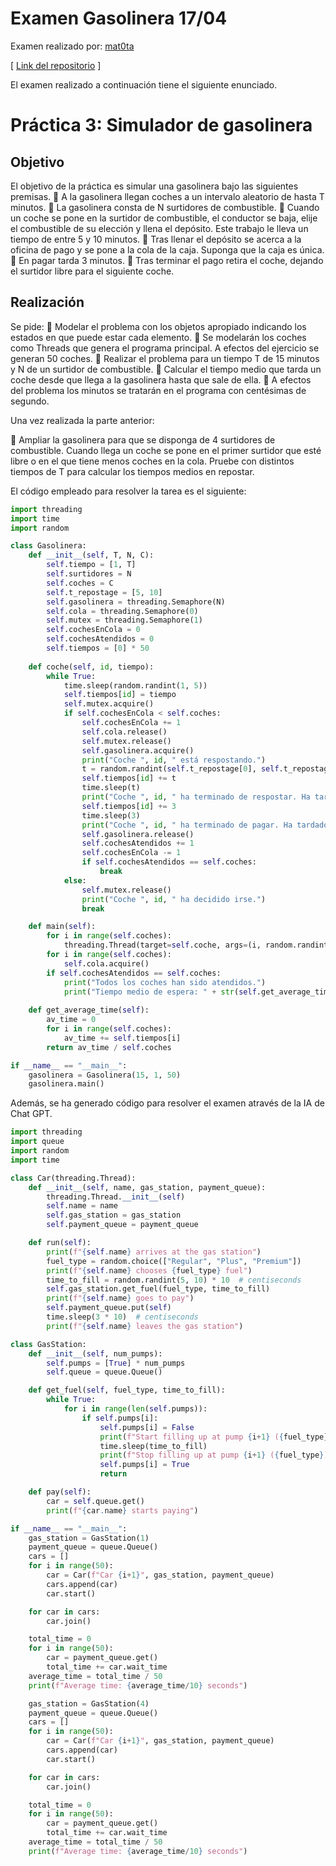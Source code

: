 # Examen Gasolinera 17/04

Examen realizado por: [mat0ta](https://github.com/mat0ta)

[ [Link del repositorio](https://github.com/mat0ta/examen-gasolinera) ]
 
El examen realizado a continuación tiene el siguiente enunciado.

# Práctica 3: Simulador de gasolinera

## Objetivo

El objetivo de la práctica es simular una gasolinera bajo las siguientes premisas.
   A la gasolinera llegan coches a un intervalo aleatorio de hasta T minutos.
   La gasolinera consta de N surtidores de combustible.
   Cuando un coche se pone en la surtidor de combustible, el conductor se baja,
    elije el combustible de su elección y llena el depósito. Este trabajo le lleva un
    tiempo de entre 5 y 10 minutos.
    Tras llenar el depósito se acerca a la oficina de pago y se pone a la cola de la
    caja. Suponga que la caja es única.
    En pagar tarda 3 minutos.
    Tras terminar el pago retira el coche, dejando el surtidor libre para el siguiente
    coche.
    
## Realización

Se pide:
    Modelar el problema con los objetos apropiado indicando los estados en que
    puede estar cada elemento.
    Se modelarán los coches como Threads que genera el programa principal. A
    efectos del ejercicio se generan 50 coches.
    Realizar el problema para un tiempo T de 15 minutos y N de un surtidor de
    combustible.
    Calcular el tiempo medio que tarda un coche desde que llega a la gasolinera
    hasta que sale de ella.
    A efectos del problema los minutos se tratarán en el programa con centésimas
    de segundo.
    
Una vez realizada la parte anterior:

    Ampliar la gasolinera para que se disponga de 4 surtidores de combustible.
    Cuando llega un coche se pone en el primer surtidor que esté libre o en el que
    tiene menos coches en la cola. Pruebe con distintos tiempos de T para
    calcular los tiempos medios en repostar. 
    
    
El código empleado para resolver la tarea es el siguiente:

```py
import threading
import time
import random

class Gasolinera:
    def __init__(self, T, N, C):
        self.tiempo = [1, T]
        self.surtidores = N
        self.coches = C
        self.t_repostage = [5, 10]
        self.gasolinera = threading.Semaphore(N)
        self.cola = threading.Semaphore(0)
        self.mutex = threading.Semaphore(1)
        self.cochesEnCola = 0
        self.cochesAtendidos = 0
        self.tiempos = [0] * 50
    
    def coche(self, id, tiempo):
        while True:
            time.sleep(random.randint(1, 5))
            self.tiempos[id] = tiempo
            self.mutex.acquire()
            if self.cochesEnCola < self.coches:
                self.cochesEnCola += 1
                self.cola.release()
                self.mutex.release()
                self.gasolinera.acquire()
                print("Coche ", id, " está respostando.")
                t = random.randint(self.t_repostage[0], self.t_repostage[1])
                self.tiempos[id] += t
                time.sleep(t)
                print("Coche ", id, " ha terminado de respostar. Ha tardado " + str(t) + " minutos. Pagando...")
                self.tiempos[id] += 3
                time.sleep(3)
                print("Coche ", id, " ha terminado de pagar. Ha tardado 3 minutos. Saliendo...")
                self.gasolinera.release()
                self.cochesAtendidos += 1
                self.cochesEnCola -= 1
                if self.cochesAtendidos == self.coches:
                    break
            else:
                self.mutex.release()
                print("Coche ", id, " ha decidido irse.")
                break

    def main(self):
        for i in range(self.coches):
            threading.Thread(target=self.coche, args=(i, random.randint(self.tiempo[0], self.tiempo[1]))).start()
        for i in range(self.coches):
            self.cola.acquire()
        if self.cochesAtendidos == self.coches:
            print("Todos los coches han sido atendidos.")
            print("Tiempo medio de espera: " + str(self.get_average_time()))
    
    def get_average_time(self):
        av_time = 0
        for i in range(self.coches):
            av_time += self.tiempos[i]
        return av_time / self.coches

if __name__ == "__main__":
    gasolinera = Gasolinera(15, 1, 50)
    gasolinera.main()
```

Además, se ha generado código para resolver el examen através de la IA de Chat GPT.

```py
import threading
import queue
import random
import time

class Car(threading.Thread):
    def __init__(self, name, gas_station, payment_queue):
        threading.Thread.__init__(self)
        self.name = name
        self.gas_station = gas_station
        self.payment_queue = payment_queue

    def run(self):
        print(f"{self.name} arrives at the gas station")
        fuel_type = random.choice(["Regular", "Plus", "Premium"])
        print(f"{self.name} chooses {fuel_type} fuel")
        time_to_fill = random.randint(5, 10) * 10  # centiseconds
        self.gas_station.get_fuel(fuel_type, time_to_fill)
        print(f"{self.name} goes to pay")
        self.payment_queue.put(self)
        time.sleep(3 * 10)  # centiseconds
        print(f"{self.name} leaves the gas station")

class GasStation:
    def __init__(self, num_pumps):
        self.pumps = [True] * num_pumps
        self.queue = queue.Queue()

    def get_fuel(self, fuel_type, time_to_fill):
        while True:
            for i in range(len(self.pumps)):
                if self.pumps[i]:
                    self.pumps[i] = False
                    print(f"Start filling up at pump {i+1} ({fuel_type})")
                    time.sleep(time_to_fill)
                    print(f"Stop filling up at pump {i+1} ({fuel_type})")
                    self.pumps[i] = True
                    return

    def pay(self):
        car = self.queue.get()
        print(f"{car.name} starts paying")

if __name__ == "__main__":
    gas_station = GasStation(1)
    payment_queue = queue.Queue()
    cars = []
    for i in range(50):
        car = Car(f"Car {i+1}", gas_station, payment_queue)
        cars.append(car)
        car.start()

    for car in cars:
        car.join()

    total_time = 0
    for i in range(50):
        car = payment_queue.get()
        total_time += car.wait_time
    average_time = total_time / 50
    print(f"Average time: {average_time/10} seconds")

    gas_station = GasStation(4)
    payment_queue = queue.Queue()
    cars = []
    for i in range(50):
        car = Car(f"Car {i+1}", gas_station, payment_queue)
        cars.append(car)
        car.start()

    for car in cars:
        car.join()

    total_time = 0
    for i in range(50):
        car = payment_queue.get()
        total_time += car.wait_time
    average_time = total_time / 50
    print(f"Average time: {average_time/10} seconds")
```
